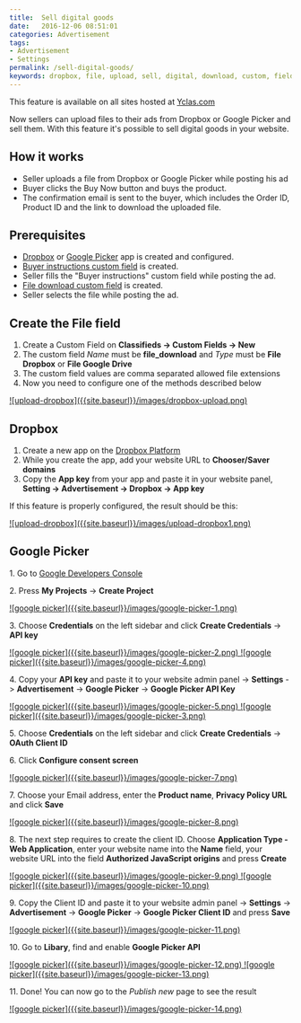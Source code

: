```yaml
---
title:  Sell digital goods
date:   2016-12-06 08:51:01
categories: Advertisement
tags: 
- Advertisement
- Settings
permalink: /sell-digital-goods/
keywords: dropbox, file, upload, sell, digital, download, custom, fields, pdf, doc, image, google, picker
---
```

<div class="alert alert-warning">
<strong><i class="glyphicon glyphicon-warning-sign"></i> </strong> This feature is available on all sites hosted at <a href="https://yclas.com/">Yclas.com</a> 
</div>

Now sellers can upload files to their ads from Dropbox or Google Picker and sell them. With this feature it's possible to sell digital goods in your website.

## How it works

+ Seller uploads a file from Dropbox or Google Picker while posting his ad
+ Buyer clicks the Buy Now button and buys the product. 
+ The confirmation email is sent to the buyer, which includes the Order ID, Product ID and the link to download the uploaded file. 

## Prerequisites

+ [Dropbox](//docs.yclas.com/sell-digital-goods/#dropbox) or [Google Picker](//docs.yclas.com/sell-digital-goods/#google-picker) app is created and configured. 
+ [Buyer instructions custom field](//docs.yclas.com/buyer-instructions/) is created.
+ Seller fills the "Buyer instructions" custom field while posting the ad.
+ [File download custom field](//docs.yclas.com/sell-digital-goods/#create-the-file-field) is created.
+ Seller selects the file while posting the ad.

## Create the File field

1. Create a Custom Field on **Classifieds -> Custom Fields -> New**
2. The custom field _Name_ must be **file_download** and _Type_ must be **File Dropbox** or **File Google Drive**
3. The custom field values are comma separated allowed file extensions
4. Now you need to configure one of the methods described below

<a href="{{ site.baseurl }}/images/dropbox-upload.png" class="thumbnail gallery-item" data-gallery>
![upload-dropbox]({{site.baseurl}}/images/dropbox-upload.png)
</a>

## Dropbox

1. Create a new app on the [Dropbox Platform](https://www.dropbox.com/developers/apps/create)
2. While you create the app, add your website URL to **Chooser/Saver domains**
3. Copy the **App key** from your app and paste it in your website panel, **Setting -> Advertisement -> Dropbox -> App key** 

If this feature is properly configured, the result should be this:

<a href="{{ site.baseurl }}/images/upload-dropbox1.png" class="thumbnail gallery-item" data-gallery>
![upload-dropbox]({{site.baseurl}}/images/upload-dropbox1.png)
</a>


## Google Picker

1\. Go to [Google Developers Console](https://console.developers.google.com)

2\. Press **My Projects** -> **Create Project**

<a href="{{ site.baseurl }}/images/google-picker-1.png" class="thumbnail gallery-item" data-gallery>
![google picker]({{site.baseurl}}/images/google-picker-1.png)
</a>

3\. Choose **Credentials** on the left sidebar and click **Create Credentials** -> **API key**

<a href="{{ site.baseurl }}/images/google-picker-2.png" class="thumbnail gallery-item" data-gallery>
![google picker]({{site.baseurl}}/images/google-picker-2.png)
</a>
<a href="{{ site.baseurl }}/images/google-picker-4.png" class="thumbnail gallery-item" data-gallery>
![google picker]({{site.baseurl}}/images/google-picker-4.png)
</a>

4\. Copy your **API key** and paste it to your website admin panel -> **Settings** -> **Advertisement** -> **Google Picker** -> **Google Picker API Key**

<a href="{{ site.baseurl }}/images/google-picker-5.png" class="thumbnail gallery-item" data-gallery>
![google picker]({{site.baseurl}}/images/google-picker-5.png)
</a>
<a href="{{ site.baseurl }}/images/google-picker-3.png" class="thumbnail gallery-item" data-gallery>
![google picker]({{site.baseurl}}/images/google-picker-3.png)
</a>

5\. Choose **Credentials** on the left sidebar and click **Create Credentials** -> **OAuth Client ID**

6\. Click **Configure consent screen**

<a href="{{ site.baseurl }}/images/google-picker-7.png" class="thumbnail gallery-item" data-gallery>
![google picker]({{site.baseurl}}/images/google-picker-7.png)
</a>

7\. Choose your Email address, enter the **Product name**, **Privacy Policy URL** and click **Save**

<a href="{{ site.baseurl }}/images/google-picker-8.png" class="thumbnail gallery-item" data-gallery>
![google picker]({{site.baseurl}}/images/google-picker-8.png)
</a>

8\. The next step requires to create the client ID. Choose **Application Type - Web Application**, enter your website name into the **Name** field, your website URL into the field **Authorized JavaScript origins** and press **Create**

<a href="{{ site.baseurl }}/images/google-picker-9.png" class="thumbnail gallery-item" data-gallery>
![google picker]({{site.baseurl}}/images/google-picker-9.png)
</a>
<a href="{{ site.baseurl }}/images/google-picker-10.png" class="thumbnail gallery-item" data-gallery>
![google picker]({{site.baseurl}}/images/google-picker-10.png)
</a>

9\. Copy the Client ID and paste it to your website admin panel -> **Settings** -> **Advertisement** -> **Google Picker** -> **Google Picker Client ID** and press **Save**

<a href="{{ site.baseurl }}/images/google-picker-11.png" class="thumbnail gallery-item" data-gallery>
![google picker]({{site.baseurl}}/images/google-picker-11.png)
</a>

10\. Go to **Libary**, find and enable **Google Picker API** 

<a href="{{ site.baseurl }}/images/google-picker-12.png" class="thumbnail gallery-item" data-gallery>
![google picker]({{site.baseurl}}/images/google-picker-12.png)
</a>
<a href="{{ site.baseurl }}/images/google-picker-13.png" class="thumbnail gallery-item" data-gallery>
![google picker]({{site.baseurl}}/images/google-picker-13.png)
</a>

11\. Done! You can now go to the _Publish new_ page to see the result

<a href="{{ site.baseurl }}/images/google-picker-14.png" class="thumbnail gallery-item" data-gallery>
![google picker]({{site.baseurl}}/images/google-picker-14.png)
</a>

![]()


